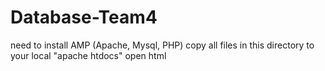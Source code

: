 # Database-Team4
need to install AMP (Apache, Mysql, PHP)
copy all files in this directory to your local "apache htdocs"
open html
